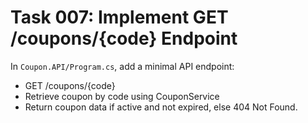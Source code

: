 # Task 007: Implement GET /coupons/{code} Endpoint

In `Coupon.API/Program.cs`, add a minimal API endpoint:
- GET /coupons/{code}
- Retrieve coupon by code using CouponService
- Return coupon data if active and not expired, else 404 Not Found.